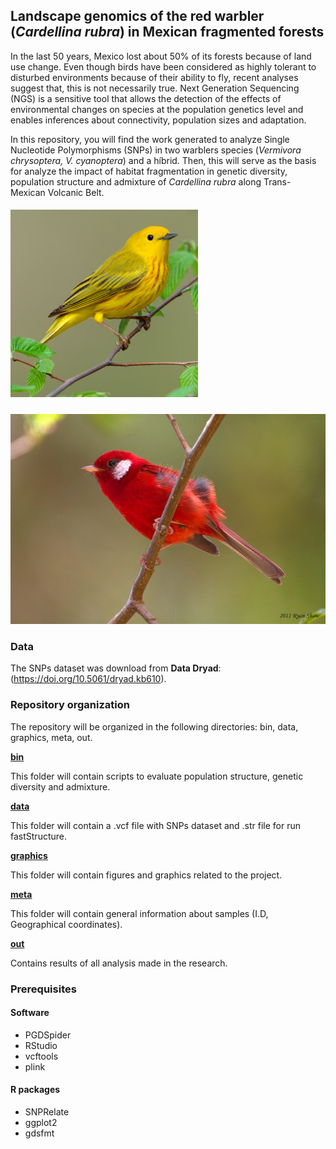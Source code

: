 ## **Landscape genomics of the red warbler (*Cardellina rubra*) in Mexican fragmented forests**

  In the last 50 years, Mexico lost about 50% of its forests because of land use change. Even though birds have been considered as highly tolerant to disturbed environments because of their ability to fly, recent analyses suggest that, this is not necessarily true. Next Generation Sequencing (NGS) is a sensitive tool that allows the detection of the effects of environmental changes on species at the population genetics level and enables inferences about connectivity, population sizes and adaptation.
 
In this repository, you will find the work generated to analyze Single Nucleotide Polymorphisms (SNPs) in two warblers species (*Vermivora chrysoptera, V. cyanoptera*) and a híbrid. Then, this will serve as the basis for analyze the impact of habitat fragmentation in genetic diversity, population structure and admixture of  *Cardellina rubra* along Trans-Mexican Volcanic Belt.


##### <div align="left"> ![](yellow.png) 
#### <div align="left"> ![](35487721.jpeg) 


### **Data**
The SNPs dataset was download from **Data Dryad**: (https://doi.org/10.5061/dryad.kb610).  


### **Repository organization**

The repository will be organized in the following directories:
bin, data, graphics, meta, out.

**[bin](/bin)**

This folder will contain scripts to evaluate population structure, genetic diversity and admixture.

**[data](/data)**

This folder will contain a .vcf file with SNPs dataset and .str file for run fastStructure.

**[graphics](/graphics)**

This folder will contain figures and graphics related to the project.


**[meta](/meta)**

This folder will contain general information about samples (I.D, Geographical coordinates).

**[out](/out)**

Contains results of all analysis made in the research.

### Prerequisites

#### Software
* PGDSpider
* RStudio
* vcftools
* plink

#### R packages
- SNPRelate
- ggplot2
- gdsfmt


